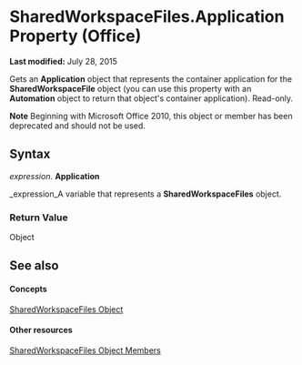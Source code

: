 
# SharedWorkspaceFiles.Application Property (Office)

 **Last modified:** July 28, 2015

Gets an  **Application** object that represents the container application for the **SharedWorkspaceFile** object (you can use this property with an **Automation** object to return that object's container application). Read-only.

 **Note**  Beginning with Microsoft Office 2010, this object or member has been deprecated and should not be used.


## Syntax

 _expression_. **Application**

 _expression_A variable that represents a  **SharedWorkspaceFiles** object.


### Return Value

Object


## See also


#### Concepts


 [SharedWorkspaceFiles Object](5e2937f7-f794-dffb-a1ec-69ea9a9e3546.md)
#### Other resources


 [SharedWorkspaceFiles Object Members](30e841ce-c8f1-249a-3bc7-6f204be64536.md)
